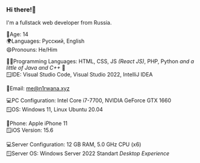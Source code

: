 ### Hi there!👋

I'm a fullstack web developer from Russia.

🔞Age: 14 <br/>
🌍Languages: Русский, English <br/>
😄Pronouns: He/Him <br/>

🧑‍💻Programming Languages: HTML, CSS, JS _(React JS)_, PHP, Python _and a little of Java and C++_ 🙂 <br/>
🪟IDE: Visual Studio Code, Visual Studio 2022, IntelliJ IDEA

📨Email: me@n1rwana.xyz

💻PC Configuration: Intel Core i7-7700, NVIDIA GeForce GTX 1660 <br/>
🪟OS: Windows 11, Linux Ubuntu 20.04

📱Phone: Apple iPhone 11<br/>
🪟iOS Version: 15.6

💻Server Configuration: 12 GB RAM, 5.0 GHz CPU (x6) <br/>
🪟Server OS: Windows Server 2022 Standart _Desktop Experience_

